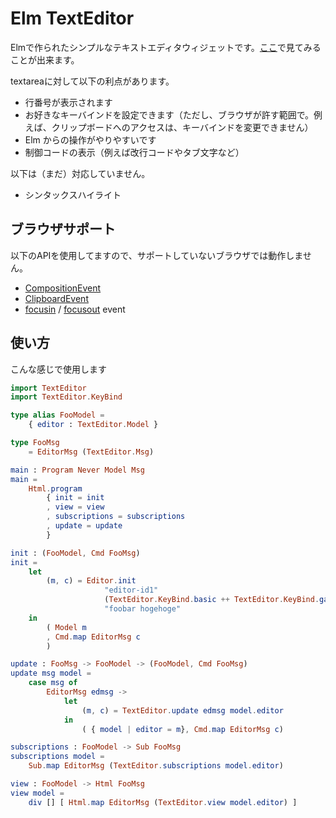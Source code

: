 # Elm TextEditor

Elmで作られたシンプルなテキストエディタウィジェットです。[ここ](https://minekoa.github.io/elm-text-editor)で見てみることが出来ます。

textareaに対して以下の利点があります。

* 行番号が表示されます
* お好きなキーバインドを設定できます（ただし、ブラウザが許す範囲で。例えば、クリップボードへのアクセスは、キーバインドを変更できません）
* Elm からの操作がやりやすいです
* 制御コードの表示（例えば改行コードやタブ文字など）

以下は（まだ）対応していません。

* シンタックスハイライト

## ブラウザサポート

以下のAPIを使用してますので、サポートしていないブラウザでは動作しません。

* [CompositionEvent](https://developer.mozilla.org/en-US/docs/Web/API/CompositionEvent)
* [ClipboardEvent](https://developer.mozilla.org/en-US/docs/Web/API/ClipboardEvent)
* [focusin](https://developer.mozilla.org/en-US/docs/Web/Events/focusin) / [focusout](https://developer.mozilla.org/en-US/docs/Web/Events/focusout) event


## 使い方

こんな感じで使用します

```Elm
import TextEditor
import TextEditor.KeyBind

type alias FooModel =
    { editor : TextEditor.Model }

type FooMsg
    = EditorMsg (TextEditor.Msg)

main : Program Never Model Msg
main =
    Html.program
        { init = init
        , view = view
        , subscriptions = subscriptions
        , update = update
        }

init : (FooModel, Cmd FooMsg)
init =
    let
        (m, c) = Editor.init 
                     "editor-id1" 
                     (TextEditor.KeyBind.basic ++ TextEditor.KeyBind.gates ++ TextEditor.KeyBind.emacsLike)
                     "foobar hogehoge"
    in
        ( Model m
        , Cmd.map EditorMsg c
        )

update : FooMsg -> FooModel -> (FooModel, Cmd FooMsg)
update msg model =
    case msg of
        EditorMsg edmsg ->
            let
                (m, c) = TextEditor.update edmsg model.editor
            in
                ( { model | editor = m}, Cmd.map EditorMsg c)

subscriptions : FooModel -> Sub FooMsg
subscriptions model =
    Sub.map EditorMsg (TextEditor.subscriptions model.editor)

view : FooModel -> Html FooMsg
view model =
    div [] [ Html.map EditorMsg (TextEditor.view model.editor) ]
```

